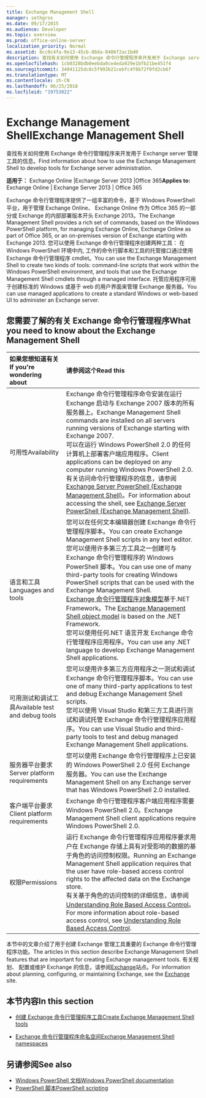 ```yaml
---
title: Exchange Management Shell
manager: sethgros
ms.date: 09/17/2015
ms.audience: Developer
ms.topic: overview
ms.prod: office-online-server
localization_priority: Normal
ms.assetid: 8cc0c4fa-9e13-45cb-88da-0486f2ac1bd0
description: 查找有关如何使用 Exchange 命令行管理程序来开发用于 Exchange server 管理工具的信息。
ms.openlocfilehash: 1cb0328bdb0eebda0ce4eda929e1bfb21be451f4
ms.sourcegitcommit: 34041125dc8c5f993b21cebfc4f8b72f0fd2cb6f
ms.translationtype: MT
ms.contentlocale: zh-CN
ms.lasthandoff: 06/25/2018
ms.locfileid: "19753022"
---
```

# <a name="exchange-management-shell"></a><span data-ttu-id="49d39-103">Exchange Management Shell</span><span class="sxs-lookup"><span data-stu-id="49d39-103">Exchange Management Shell</span></span>

<span data-ttu-id="49d39-104">查找有关如何使用 Exchange 命令行管理程序来开发用于 Exchange server 管理工具的信息。</span><span class="sxs-lookup"><span data-stu-id="49d39-104">Find information about how to use the Exchange Management Shell to develop tools for Exchange server administration.</span></span>
  
<span data-ttu-id="49d39-105">**适用于：** Exchange Online |Exchange Server 2013 |Office 365</span><span class="sxs-lookup"><span data-stu-id="49d39-105">**Applies to:** Exchange Online | Exchange Server 2013 | Office 365</span></span>
  
<span data-ttu-id="49d39-106">Exchange 命令行管理程序提供了一组丰富的命令，基于 Windows PowerShell 平台，用于管理 Exchange Online、 Exchange Online 作为 Office 365 的一部分或 Exchange 的内部部署版本开头 Exchange 2013。</span><span class="sxs-lookup"><span data-stu-id="49d39-106">The Exchange Management Shell provides a rich set of commands, based on the Windows PowerShell platform, for managing Exchange Online, Exchange Online as part of Office 365, or an on-premises version of Exchange starting with Exchange 2013.</span></span> <span data-ttu-id="49d39-107">您可以使用 Exchange 命令行管理程序创建两种工具： 在 Windows PowerShell 环境中内, 工作的命令行脚本和工具的托管接口通过使用 Exchange 命令行管理程序 cmdlet。</span><span class="sxs-lookup"><span data-stu-id="49d39-107">You can use the Exchange Management Shell to create two kinds of tools: command-line scripts that work within the Windows PowerShell environment, and tools that use the Exchange Management Shell cmdlets through a managed interface.</span></span> <span data-ttu-id="49d39-108">托管应用程序可用于创建标准的 Windows 或基于 web 的用户界面来管理 Exchange 服务器。</span><span class="sxs-lookup"><span data-stu-id="49d39-108">You can use managed applications to create a standard Windows or web-based UI to administer an Exchange server.</span></span> 
  
## <a name="what-you-need-to-know-about-the-exchange-management-shell"></a><span data-ttu-id="49d39-109">您需要了解的有关 Exchange 命令行管理程序</span><span class="sxs-lookup"><span data-stu-id="49d39-109">What you need to know about the Exchange Management Shell</span></span>

|<span data-ttu-id="49d39-110">如果您想知道有关</span><span class="sxs-lookup"><span data-stu-id="49d39-110">If you're wondering about</span></span>|<span data-ttu-id="49d39-111">请参阅这个</span><span class="sxs-lookup"><span data-stu-id="49d39-111">Read this</span></span>|
|:-----|:-----|
|<span data-ttu-id="49d39-112">可用性</span><span class="sxs-lookup"><span data-stu-id="49d39-112">Availability</span></span>  <br/> |<span data-ttu-id="49d39-113">Exchange 命令行管理程序命令安装在运行 Exchange 启动与 Exchange 2007 版本的所有服务器上。</span><span class="sxs-lookup"><span data-stu-id="49d39-113">Exchange Management Shell commands are installed on all servers running versions of Exchange starting with Exchange 2007.</span></span><br/><span data-ttu-id="49d39-114">可以在运行 Windows PowerShell 2.0 的任何计算机上部署客户端应用程序。</span><span class="sxs-lookup"><span data-stu-id="49d39-114">Client applications can be deployed on any computer running Windows PowerShell 2.0.</span></span><br/> <span data-ttu-id="49d39-115">有关访问命令行管理程序的信息，请参阅[Exchange Server PowerShell (Exchange Management Shell)](https://docs.microsoft.com/zh-cn/powershell/exchange/exchange-server/exchange-management-shell?view=exchange-ps)。</span><span class="sxs-lookup"><span data-stu-id="49d39-115">For information about accessing the shell, see [Exchange Server PowerShell (Exchange Management Shell)](https://docs.microsoft.com/zh-cn/powershell/exchange/exchange-server/exchange-management-shell?view=exchange-ps).</span></span>  <br/> |
|<span data-ttu-id="49d39-116">语言和工具</span><span class="sxs-lookup"><span data-stu-id="49d39-116">Languages and tools</span></span>  <br/> |<span data-ttu-id="49d39-117">您可以在任何文本编辑器创建 Exchange 命令行管理程序脚本。</span><span class="sxs-lookup"><span data-stu-id="49d39-117">You can create Exchange Management Shell scripts in any text editor.</span></span><br/><span data-ttu-id="49d39-118">您可以使用许多第三方工具之一创建可与 Exchange 命令行管理程序的 Windows PowerShell 脚本。</span><span class="sxs-lookup"><span data-stu-id="49d39-118">You can use one of many third-party tools for creating Windows PowerShell scripts that can be used with the Exchange Management Shell.</span></span>  <br/> <span data-ttu-id="49d39-119">[Exchange 命令行管理程序对象模型](exchange-management-shell-namespaces.md)基于.NET Framework。</span><span class="sxs-lookup"><span data-stu-id="49d39-119">The [Exchange Management Shell object model](exchange-management-shell-namespaces.md) is based on the .NET Framework.</span></span><br/><span data-ttu-id="49d39-120">您可以使用任何.NET 语言开发 Exchange 命令行管理程序应用程序。</span><span class="sxs-lookup"><span data-stu-id="49d39-120">You can use any .NET language to develop Exchange Management Shell applications.</span></span>  <br/> |
|<span data-ttu-id="49d39-121">可用测试和调试工具</span><span class="sxs-lookup"><span data-stu-id="49d39-121">Available test and debug tools</span></span>  <br/> |<span data-ttu-id="49d39-122">您可以使用许多第三方应用程序之一测试和调试 Exchange 命令行管理程序脚本。</span><span class="sxs-lookup"><span data-stu-id="49d39-122">You can use one of many third-party applications to test and debug Exchange Management Shell scripts.</span></span>  <br/> <span data-ttu-id="49d39-123">您可以使用 Visual Studio 和第三方工具进行测试和调试托管 Exchange 命令行管理程序应用程序。</span><span class="sxs-lookup"><span data-stu-id="49d39-123">You can use Visual Studio and third-party tools to test and debug managed Exchange Management Shell applications.</span></span>  <br/> |
|<span data-ttu-id="49d39-124">服务器平台要求</span><span class="sxs-lookup"><span data-stu-id="49d39-124">Server platform requirements</span></span>  <br/> |<span data-ttu-id="49d39-125">您可以使用 Exchange 命令行管理程序上已安装的 Windows PowerShell 2.0 任何 Exchange 服务器。</span><span class="sxs-lookup"><span data-stu-id="49d39-125">You can use the Exchange Management Shell on any Exchange server that has Windows PowerShell 2.0 installed.</span></span>  <br/> |
|<span data-ttu-id="49d39-126">客户端平台要求</span><span class="sxs-lookup"><span data-stu-id="49d39-126">Client platform requirements</span></span>  <br/> |<span data-ttu-id="49d39-127">Exchange 命令行管理程序客户端应用程序需要 Windows PowerShell 2.0。</span><span class="sxs-lookup"><span data-stu-id="49d39-127">Exchange Management Shell client applications require Windows PowerShell 2.0.</span></span>  <br/> |
|<span data-ttu-id="49d39-128">权限</span><span class="sxs-lookup"><span data-stu-id="49d39-128">Permissions</span></span>  <br/> |<span data-ttu-id="49d39-129">运行 Exchange 命令行管理程序应用程序要求用户在 Exchange 存储上具有对受影响的数据的基于角色的访问控制权限。</span><span class="sxs-lookup"><span data-stu-id="49d39-129">Running an Exchange Management Shell application requires that the user have role-based access control rights to the affected data on the Exchange store.</span></span><br/><span data-ttu-id="49d39-130">有关基于角色的访问控制的详细信息，请参阅[Understanding Role Based Access Control](http://technet.microsoft.com/zh-cn/library/dd298183.aspx)。</span><span class="sxs-lookup"><span data-stu-id="49d39-130">For more information about role-based access control, see [Understanding Role Based Access Control](http://technet.microsoft.com/zh-cn/library/dd298183.aspx).</span></span>  <br/> |
   
<span data-ttu-id="49d39-131">本节中的文章介绍了用于创建 Exchange 管理工具重要的 Exchange 命令行管理程序功能。</span><span class="sxs-lookup"><span data-stu-id="49d39-131">The articles in this section describe Exchange Management Shell features that are important for creating Exchange management tools.</span></span> <span data-ttu-id="49d39-132">有关规划、 配置或维护 Exchange 的信息，请参阅[Exchange](https://docs.microsoft.com/zh-cn/exchange/)站点。</span><span class="sxs-lookup"><span data-stu-id="49d39-132">For information about planning, configuring, or maintaining Exchange, see the [Exchange](https://docs.microsoft.com/zh-cn/exchange/) site.</span></span>
  
## <a name="in-this-section"></a><span data-ttu-id="49d39-133">本节内容</span><span class="sxs-lookup"><span data-stu-id="49d39-133">In this section</span></span>

- [<span data-ttu-id="49d39-134">创建 Exchange 命令行管理程序工具</span><span class="sxs-lookup"><span data-stu-id="49d39-134">Create Exchange Management Shell tools</span></span>](create-exchange-management-shell-tools.md)
    
- [<span data-ttu-id="49d39-135">Exchange 命令行管理程序命名空间</span><span class="sxs-lookup"><span data-stu-id="49d39-135">Exchange Management Shell namespaces</span></span>](exchange-management-shell-namespaces.md)
    
## <a name="see-also"></a><span data-ttu-id="49d39-136">另请参阅</span><span class="sxs-lookup"><span data-stu-id="49d39-136">See also</span></span>
  
- [<span data-ttu-id="49d39-137">Windows PowerShell 文档</span><span class="sxs-lookup"><span data-stu-id="49d39-137">Windows PowerShell documentation</span></span>](https://docs.microsoft.com/zh-cn/powershell/scripting/getting-started/getting-started-with-windows-powershell?view=powershell-6)
- [<span data-ttu-id="49d39-138">PowerShell 脚本</span><span class="sxs-lookup"><span data-stu-id="49d39-138">PowerShell scripting</span></span>](https://docs.microsoft.com/zh-cn/powershell/scripting/powershell-scripting?view=powershell-6)
    


